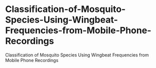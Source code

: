 # Classification-of-Mosquito-Species-Using-Wingbeat-Frequencies-from-Mobile-Phone-Recordings
Classification of Mosquito Species Using Wingbeat Frequencies from Mobile Phone Recordings
